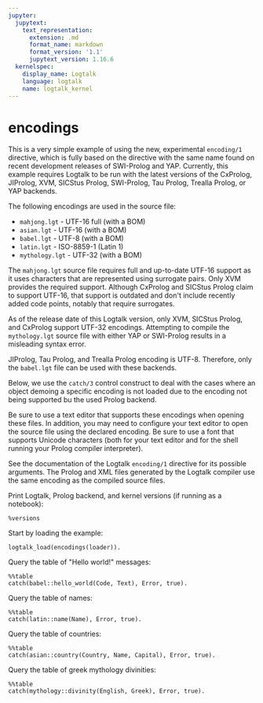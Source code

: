 ```yaml
---
jupyter:
  jupytext:
    text_representation:
      extension: .md
      format_name: markdown
      format_version: '1.1'
      jupytext_version: 1.16.6
  kernelspec:
    display_name: Logtalk
    language: logtalk
    name: logtalk_kernel
---
```


<!--
________________________________________________________________________

This file is part of Logtalk <https://logtalk.org/>  
SPDX-FileCopyrightText: 1998-2025 Paulo Moura <pmoura@logtalk.org>  
SPDX-License-Identifier: Apache-2.0

Licensed under the Apache License, Version 2.0 (the "License");
you may not use this file except in compliance with the License.
You may obtain a copy of the License at

    http://www.apache.org/licenses/LICENSE-2.0

Unless required by applicable law or agreed to in writing, software
distributed under the License is distributed on an "AS IS" BASIS,
WITHOUT WARRANTIES OR CONDITIONS OF ANY KIND, either express or implied.
See the License for the specific language governing permissions and
limitations under the License.
________________________________________________________________________
-->

# encodings

This is a very simple example of using the new, experimental `encoding/1`
directive, which is fully based on the directive with the same name found 
on recent development releases of SWI-Prolog and YAP. Currently, this 
example requires Logtalk to be run with the latest versions of the CxProlog,
JIProlog, XVM, SICStus Prolog, SWI-Prolog, Tau Prolog, Trealla Prolog, or YAP
backends.

The following encodings are used in the source file:

- `mahjong.lgt`   - UTF-16 full (with a BOM)
- `asian.lgt`     - UTF-16 (with a BOM)
- `babel.lgt`     - UTF-8 (with a BOM)
- `latin.lgt`     - ISO-8859-1 (Latin 1)
- `mythology.lgt` - UTF-32 (with a BOM)

The `mahjong.lgt` source file requires full and up-to-date UTF-16 support
as it uses characters that are represented using surrogate pairs. Only XVM
provides the required support. Although CxProlog and SICStus Prolog claim
to support UTF-16, that support is outdated and don't include recently
added code points, notably that require surrogates.

As of the release date of this Logtalk version, only XVM, SICStus Prolog, and 
CxProlog support UTF-32 encodings. Attempting to compile the `mythology.lgt` 
source file with either YAP or SWI-Prolog results in a misleading syntax 
error.

JIProlog, Tau Prolog, and Trealla Prolog encoding is UTF-8. Therefore,
only the `babel.lgt` file can be used with these backends.

Below, we use the `catch/3` control construct to deal with the cases where
an object demoing a specific encoding is not loaded due to the encoding not
being supported bu the used Prolog backend.

Be sure to use a text editor that supports these encodings when opening 
these files. In addition, you may need to configure your text editor to 
open the source file using the declared encoding. Be sure to use a font 
that supports Unicode characters (both for your text editor and for the 
shell running your Prolog compiler interpreter).

See the documentation of the Logtalk `encoding/1` directive for its possible 
arguments. The Prolog and XML files generated by the Logtalk compiler use 
the same encoding as the compiled source files.

Print Logtalk, Prolog backend, and kernel versions (if running as a notebook):

```logtalk
%versions
```

Start by loading the example:

```logtalk
logtalk_load(encodings(loader)).
```

Query the table of "Hello world!" messages:

```logtalk
%%table
catch(babel::hello_world(Code, Text), Error, true).
```

<!--
Code = el, Text = 'Γειάσου κόσμος!' ;
Code = en, Text = 'Hello world!' ;
Code = es, Text = '¡Hola mundo!' ;
Code = ja, Text = 'こんにちは世界!' ;
Code = ko, Text = '여보세요 세계!' ;
Code = nl, Text = 'Hallo wereld!' ;
Code = pt, Text = 'Olá mundo!' ;
Code = ru, Text = 'Здравствулте! мир!' ;
Code = zh, Text = '你好世界!'.
-->

Query the table of names:

```logtalk
%%table
catch(latin::name(Name), Error, true).
```

<!--
Name = 'António Simões' ;
Name = 'Cátia Conceição' ;
Name = 'João Raínho' ;
Name = 'Luís Araújo'.
-->

Query the table of countries:

```logtalk
%%table
catch(asian::country(Country, Name, Capital), Error, true).
```

<!--
Name = '中国', Capital = '北京', Country = china ;
Name = '日本', Capital = '東京', Country = japan ;
Name = 'Монгол Улс', Capital = 'Улаанбатаар', Country = mongolia ? ;
Name = '臺灣', Capital = '臺北', Country = taiwan ;
Name = 'Тоҷикистон', Capital = 'Душанбе', Country = tajikistan.
-->

Query the table of greek mythology divinities:

```logtalk
%%table
catch(mythology::divinity(English, Greek), Error, true).
```

<!--
Greek = 'Ηρα', English = hera ? ;
Greek = 'Καλυψω', English = kalypso ? ;
Greek = 'Μορφευς', English = morpheus ? ;
Greek = 'Ποσειδων', English = poseidon ? ;
Greek = 'Ζευς', English = zeus.
-->
